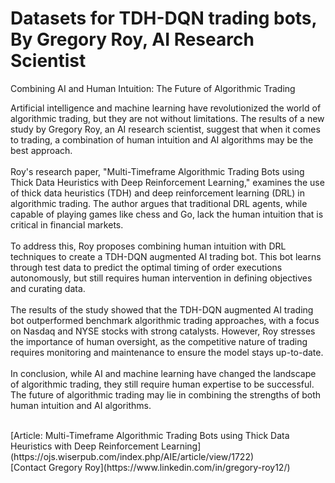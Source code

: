 # Datasets for TDH-DQN trading bots, By Gregory Roy, AI Research Scientist
Combining AI and Human Intuition: The Future of Algorithmic Trading

Artificial intelligence and machine learning have revolutionized the world of algorithmic trading, but they are not without limitations. The results of a new study by Gregory Roy, an AI research scientist, suggest that when it comes to trading, a combination of human intuition and AI algorithms may be the best approach.
<br><br>
Roy's research paper, "Multi-Timeframe Algorithmic Trading Bots using Thick Data Heuristics with Deep Reinforcement Learning," examines the use of thick data heuristics (TDH) and deep reinforcement learning (DRL) in algorithmic trading. The author argues that traditional DRL agents, while capable of playing games like chess and Go, lack the human intuition that is critical in financial markets.
<br><br>
To address this, Roy proposes combining human intuition with DRL techniques to create a TDH-DQN augmented AI trading bot. This bot learns through test data to predict the optimal timing of order executions autonomously, but still requires human intervention in defining objectives and curating data.
<br><br>
The results of the study showed that the TDH-DQN augmented AI trading bot outperformed benchmark algorithmic trading approaches, with a focus on Nasdaq and NYSE stocks with strong catalysts. However, Roy stresses the importance of human oversight, as the competitive nature of trading requires monitoring and maintenance to ensure the model stays up-to-date.
<br><br>
In conclusion, while AI and machine learning have changed the landscape of algorithmic trading, they still require human expertise to be successful. The future of algorithmic trading may lie in combining the strengths of both human intuition and AI algorithms.
<br>



<br>
[Article: Multi-Timeframe Algorithmic Trading Bots using Thick Data Heuristics with Deep Reinforcement Learning](https://ojs.wiserpub.com/index.php/AIE/article/view/1722)

<br>
[Contact Gregory Roy](https://www.linkedin.com/in/gregory-roy12/)
